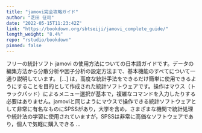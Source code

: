 ```yaml
---
title: "jamovi完全攻略ガイド"
author: "芝田 征司"
date: "2022-05-15T11:23:42Z"
link: "https://bookdown.org/sbtseiji/jamovi_complete_guide/"
length_weight: "8.4%"
repo: "rstudio/bookdown"
pinned: false
---
```


フリーの統計ソフト jamovi の使用方法についての日本語ガイドです。データの編集方法から分散分析や因子分析の設定方法まで、基本機能のすべてについて一通り説明しています。 [...] は，高度な統計手法をできるだけ簡単に使用できるようにすることを目的として作成された統計ソフトウェアです。操作はマウス（トラックパッド）によるメニュー選択が基本で，複雑なコマンドを入力したりする必要はありません。jamoviと同じようにマウスで操作できる統計ソフトウェアとして非常に有名なものにSPSSがあり，大学を含め，さまざまな機関で統計処理や統計法の学習に使用されていますが，SPSSは非常に高価なソフトウェアであり，個人で気軽に購入できる ...
